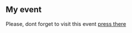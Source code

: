 ## My event

Please, dont forget to visit this event [press there](https://calendar.google.com/event?action=TEMPLATE&tmeid=NDVkZGI5NnZwOTVjbmthZDhkcmdoOTVuZ3IgbXBpc290c2thQG0&tmsrc=mpisotska%40gmail.com)
